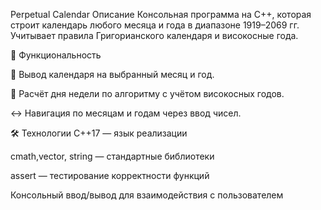 Perpetual Calendar
Описание
Консольная программа на C++, которая строит календарь любого месяца и года в диапазоне 1919–2069 гг. Учитывает правила Григорианского календаря и високосные года.

🚀 Функциональность

📅 Вывод календаря на выбранный месяц и год.

🔢 Расчёт дня недели по алгоритму с учётом високосных годов.

↔️ Навигация по месяцам и годам через ввод чисел.


🛠 Технологии
C++17 — язык реализации

cmath,vector, string — стандартные библиотеки

assert — тестирование корректности функций

Консольный ввод/вывод для взаимодействия с пользователем
